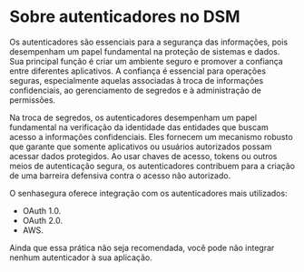 # Sobre autenticadores no DSM

Os autenticadores são essenciais para a segurança das informações, pois desempenham um papel fundamental na proteção de sistemas e dados. Sua principal função é criar um ambiente seguro e promover a confiança entre diferentes aplicativos. A confiança é essencial para operações seguras, especialmente aquelas associadas à troca de informações confidenciais, ao gerenciamento de segredos e à administração de permissões.

Na troca de segredos, os autenticadores desempenham um papel fundamental na verificação da identidade das entidades que buscam acesso a informações confidenciais. Eles fornecem um mecanismo robusto que garante que somente aplicativos ou usuários autorizados possam acessar dados protegidos. Ao usar chaves de acesso, tokens ou outros meios de autenticação segura, os autenticadores contribuem para a criação de uma barreira defensiva contra o acesso não autorizado.

O senhasegura oferece integração com os autenticadores mais utilizados:

* OAuth 1.0.
* OAuth 2.0.
* AWS.

Ainda que essa prática não seja recomendada, você pode não integrar nenhum autenticador à sua aplicação.